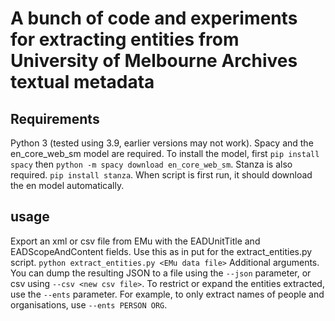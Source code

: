 # A bunch of code and experiments for extracting entities from University of Melbourne Archives textual metadata

## Requirements
Python 3 (tested using 3.9, earlier versions may not work).
Spacy and the en_core_web_sm model are required. To install the model,
first `pip install spacy` then `python -m spacy download en_core_web_sm`.
Stanza is also required. `pip install stanza`. When script is first run, it
should download the en model automatically.

## usage
Export an xml or csv file from EMu with the EADUnitTitle and EADScopeAndContent
fields. Use this as in put for the extract_entities.py script.
`python extract_entities.py <EMu data file>`
Additional arguments. You can dump the resulting JSON to a file using the `--json`
parameter, or csv using `--csv <new csv file>`. To restrict or expand the
entities extracted, use the `--ents` parameter. For example, to only extract names
of people and organisations, use `--ents PERSON ORG`.
